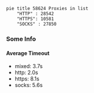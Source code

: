 
```mermaid
pie title 58624 Proxies in list
    "HTTP" : 28542
    "HTTPS": 10581
    "SOCKS" : 27850
```

### Some Info
#### Average Timeout

- mixed: 3.7s
- http: 2.0s
- https: 8.1s
- socks: 5.6s
